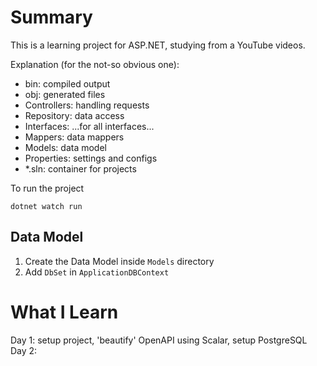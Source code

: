 # Summary
This is a learning project for ASP.NET, studying from a YouTube videos.

Explanation (for the not-so obvious one):
- bin: compiled output
- obj: generated files
- Controllers: handling requests
- Repository: data access
- Interfaces: ...for all interfaces...
- Mappers: data mappers
- Models: data model
- Properties: settings and configs
- *.sln: container for projects

To run the project
```
dotnet watch run
```

## Data Model
1. Create the Data Model inside `Models` directory
2. Add `DbSet` in `ApplicationDBContext`

# What I Learn
Day 1: setup project, 'beautify' OpenAPI using Scalar, setup PostgreSQL
Day 2: 
